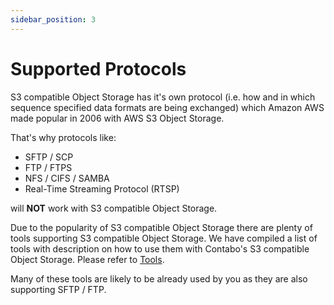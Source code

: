 ```yaml
---
sidebar_position: 3
---
```


# Supported Protocols

S3 compatible Object Storage has it's own protocol (i.e. how and in which sequence specified data formats are being exchanged) which Amazon AWS made popular in 2006 with AWS S3 Object Storage.

That's why protocols like:

* SFTP / SCP
* FTP / FTPS
* NFS / CIFS / SAMBA
* Real-Time Streaming Protocol (RTSP)

will **NOT** work with S3 compatible Object Storage.

Due to the popularity of S3 compatible Object Storage there are plenty of tools supporting S3 compatible Object Storage. We have compiled a list of tools with description on how to use them with Contabo's S3 compatible Object Storage. Please refer to [Tools](/docs/products/Object-Storage/Tools/compatibility).

Many of these tools are likely to be already used by you as they are also supporting SFTP / FTP.
